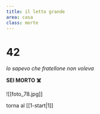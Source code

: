 ```yaml
---
title: il letto grande
area: casa
class: morte
---
```

# 42
_lo sapevo che fratellone non voleva_

**SEI MORTO ☠️**

![[foto_78.jpg]]

torna al [[1-start|1]]

